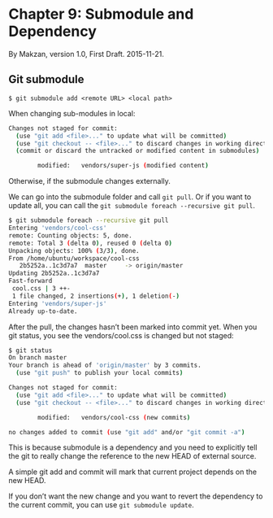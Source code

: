 # Chapter 9: Submodule and Dependency

By Makzan, version 1.0, First Draft. 2015-11-21.

## Git submodule

```
$ git submodule add <remote URL> <local path>
```

When changing sub-modules in local:

``` bash
Changes not staged for commit:
  (use "git add <file>..." to update what will be committed)
  (use "git checkout -- <file>..." to discard changes in working directory)
  (commit or discard the untracked or modified content in submodules)

        modified:   vendors/super-js (modified content)
```



Otherwise, if the submodule changes externally.

We can go into the submodule folder and call `git pull`. Or if you want to update all, you can call the `git submodule foreach --recursive git pull`.


``` bash
$ git submodule foreach --recursive git pull
Entering 'vendors/cool-css'
remote: Counting objects: 5, done.
remote: Total 3 (delta 0), reused 0 (delta 0)
Unpacking objects: 100% (3/3), done.
From /home/ubuntu/workspace/cool-css
   2b5252a..1c3d7a7  master     -> origin/master
Updating 2b5252a..1c3d7a7
Fast-forward
 cool.css | 3 ++-
 1 file changed, 2 insertions(+), 1 deletion(-)
Entering 'vendors/super-js'
Already up-to-date.
```

After the pull, the changes hasn’t been marked into commit yet. When you git status, you see the vendors/cool.css is changed but not staged:

``` bash
$ git status
On branch master
Your branch is ahead of 'origin/master' by 3 commits.
  (use "git push" to publish your local commits)

Changes not staged for commit:
  (use "git add <file>..." to update what will be committed)
  (use "git checkout -- <file>..." to discard changes in working directory)

        modified:   vendors/cool-css (new commits)

no changes added to commit (use "git add" and/or "git commit -a")
```

This is because submodule is a dependency and you need to explicitly tell the git to really change the reference to the new HEAD of external source.

A simple git add and commit will mark that current project depends on the new HEAD.

If you don’t want the new change and you want to revert the dependency to the current commit, you can use `git submodule update`.

